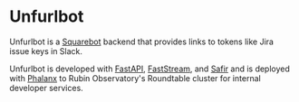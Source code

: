 # Unfurlbot

Unfurlbot is a [Squarebot](https://squarebot.lsst.io) backend that provides links to tokens like Jira issue keys in Slack.

Unfurlbot is developed with [FastAPI](https://fastapi.tiangolo.com), [FastStream](https://faststream.airt.ai/latest/), and [Safir](https://safir.lsst.io) and is deployed with [Phalanx](https://phalanx.lsst.io) to Rubin Observatory's Roundtable cluster for internal developer services.
